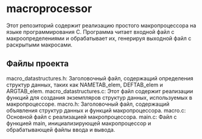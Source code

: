 ﻿# macroprocessor
Этот репозиторий содержит реализацию простого макропроцессора на языке программирования C. Программа читает входной файл с макроопределениями и обрабатывает их, генерируя выходной файл с раскрытыми макросами.
## Файлы проекта
macro_datastructures.h: Заголовочный файл, содержащий определения структур данных, таких как NAMETAB_elem, DEFTAB_elem и ARGTAB_elem.
macro_datastructures.c: Этот файл содержит реализации функций для создания экземпляров структур данных, используемых в макропроцессоре.
macro.h: Заголовочный файл, содержащий объявления структур данных и функций макропроцессора.
macro.c: Основной файл с реализацией макропроцессора.
main.c: Файл с функцией main, инициализирующей макропроцессор и обрабатывающей файлы ввода и вывода.

